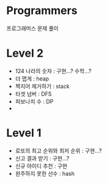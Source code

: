 # Programmers
프로그래머스 문제 풀이

# Level 2

- 124 나라의 숫자 : 구현...? 수학...?
- 더 맵게 : heap
- 짝지어 제거하기 : stack
- 타겟 넘버 : DFS
- 피보나치 수 : DP
- 
# Level 1

- 로또의 최고 순위와 최저 순위 : 구현...?
- 신고 결과 받기 : 구현...?
- 신규 아이디 추천 : 구현
- 완주하지 못한 선수 : hash
